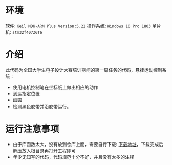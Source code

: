 # 环境

软件: `Keil MDK-ARM Plus Version:5.22`
操作系统: `Windows 10 Pro 1803`
单片机: `stm32f407ZGT6`

# 介绍

此代码为全国大学生电子设计大赛培训期间的第一周任务的代码，悬挂运动控制系统：
- 使用电机控制笔在坐标纸上做出相应的动作
- 到达指定位置
- 画圆
- 检测黑色胶带并沿胶带运行。

# 运行注意事项

- 由于库函数太大，没有放到仓库上面，需要自行下载: [下载地址][1]，下载完成后解压放入根目录再打开工程即可
- 年少无知写的代码，代码规范十分不好，并且没有太多的注释

[1]: https://pan.baidu.com/s/1ZFre9sEPeWLdXwTiESBS9w
